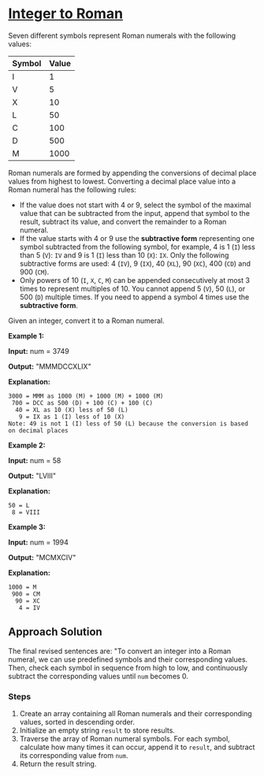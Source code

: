 # [Integer to Roman](https://leetcode.cn/problems/integer-to-roman/)

Seven different symbols represent Roman numerals with the following values:

| Symbol | Value |
| ------ | ----- |
| I      | 1     |
| V      | 5     |
| X      | 10    |
| L      | 50    |
| C      | 100   |
| D      | 500   |
| M      | 1000  |

Roman numerals are formed by appending the conversions of decimal place values from highest to lowest. Converting a decimal place value into a Roman numeral has the following rules:

- If the value does not start with 4 or 9, select the symbol of the maximal value that can be subtracted from the input, append that symbol to the result, subtract its value, and convert the remainder to a Roman numeral.
- If the value starts with 4 or 9 use the **subtractive form** representing one symbol subtracted from the following symbol, for example, 4 is 1 (`I`) less than 5 (`V`): `IV` and 9 is 1 (`I`) less than 10 (`X`): `IX`. Only the following subtractive forms are used: 4 (`IV`), 9 (`IX`), 40 (`XL`), 90 (`XC`), 400 (`CD`) and 900 (`CM`).
- Only powers of 10 (`I`, `X`, `C`, `M`) can be appended consecutively at most 3 times to represent multiples of 10. You cannot append 5 (`V`), 50 (`L`), or 500 (`D`) multiple times. If you need to append a symbol 4 times use the **subtractive form**.

Given an integer, convert it to a Roman numeral.

 

**Example 1:**

**Input:** num = 3749

**Output:** "MMMDCCXLIX"

**Explanation:**

```
3000 = MMM as 1000 (M) + 1000 (M) + 1000 (M)
 700 = DCC as 500 (D) + 100 (C) + 100 (C)
  40 = XL as 10 (X) less of 50 (L)
   9 = IX as 1 (I) less of 10 (X)
Note: 49 is not 1 (I) less of 50 (L) because the conversion is based on decimal places
```

**Example 2:**

**Input:** num = 58

**Output:** "LVIII"

**Explanation:**

```
50 = L
 8 = VIII
```

**Example 3:**

**Input:** num = 1994

**Output:** "MCMXCIV"

**Explanation:**

```
1000 = M
 900 = CM
  90 = XC
   4 = IV
```

## Approach Solution

The final revised sentences are: "To convert an integer into a Roman numeral, we can use predefined symbols and their corresponding values. Then, check each symbol in sequence from high to low, and continuously subtract the corresponding values until `num` becomes 0.

### Steps

1. Create an array containing all Roman numerals and their corresponding values, sorted in descending order.
2. Initialize an empty string `result` to store results.
3. Traverse the array of Roman numeral symbols. For each symbol, calculate how many times it can occur, append it to `result`, and subtract its corresponding value from `num`.
4. Return the result string.

